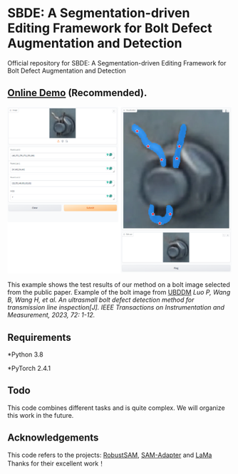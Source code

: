 # SBDE: A Segmentation-driven Editing Framework for Bolt Defect Augmentation and Detection
Official repository for SBDE: A Segmentation-driven Editing Framework for Bolt Defect Augmentation and Detection

## [Online Demo](https://huggingface.co/spaces/xiaoyangjie/SBDE_demo) (Recommended).
![exp1](exp3.png)

This example shows the test results of our method on a bolt image selected from the public paper. Example of the bolt image from [UBDDM](https://ieeexplore.ieee.org/abstract/document/10036038) *Luo P, Wang B, Wang H, et al. An ultrasmall bolt defect detection method for transmission line inspection[J]. IEEE Transactions on Instrumentation and Measurement, 2023, 72: 1-12.*

## Requirements
*Python 3.8 

*PyTorch 2.4.1

## Todo
This code combines different tasks and is quite complex. We will organize this work in the future.

## Acknowledgements
This code refers to the projects: [RobustSAM](https://github.com/robustsam/RobustSAM), [SAM-Adapter](https://github.com/tianrun-chen/SAM-Adapter-PyTorch) and [LaMa](https://github.com/advimman/lama) Thanks for their excellent work！
